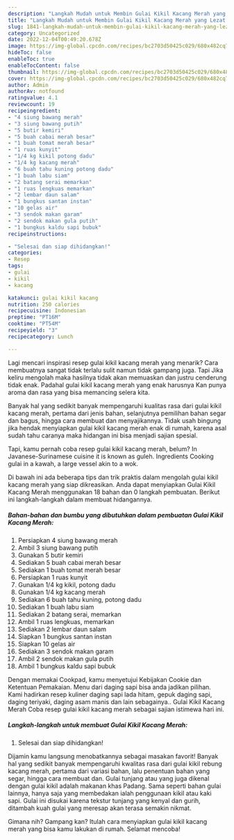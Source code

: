 ```yaml
---
description: "Langkah Mudah untuk Membin Gulai Kikil Kacang Merah yang Lezat Sekali"
title: "Langkah Mudah untuk Membin Gulai Kikil Kacang Merah yang Lezat Sekali"
slug: 1841-langkah-mudah-untuk-membin-gulai-kikil-kacang-merah-yang-lezat-sekali
category: Uncategorized
date: 2022-12-04T00:49:20.678Z
image: https://img-global.cpcdn.com/recipes/bc2703d50425c029/680x482cq70/gulai-kikil-kacang-merah-foto-resep-utama.jpg
hideToc: false
enableToc: true
enableTocContent: false
thumbnail: https://img-global.cpcdn.com/recipes/bc2703d50425c029/680x482cq70/gulai-kikil-kacang-merah-foto-resep-utama.jpg
cover: https://img-global.cpcdn.com/recipes/bc2703d50425c029/680x482cq70/gulai-kikil-kacang-merah-foto-resep-utama.jpg
author: Admin
authorAv: notfound
ratingvalue: 4.1
reviewcount: 19
recipeingredient:
- "4 siung bawang merah"
- "3 siung bawang putih"
- "5 butir kemiri"
- "5 buah cabai merah besar"
- "1 buah tomat merah besar"
- "1 ruas kunyit"
- "1/4 kg kikil potong dadu"
- "1/4 kg kacang merah"
- "6 buah tahu kuning potong dadu"
- "1 buah labu siam"
- "2 batang serai memarkan"
- "1 ruas lengkuas memarkan"
- "2 lembar daun salam"
- "1 bungkus santan instan"
- "10 gelas air"
- "3 sendok makan garam"
- "2 sendok makan gula putih"
- "1 bungkus kaldu sapi bubuk"
recipeinstructions:

- "Selesai dan siap dihidangkan!"
categories:
- Resep
tags:
- gulai
- kikil
- kacang

katakunci: gulai kikil kacang 
nutrition: 250 calories
recipecuisine: Indonesian
preptime: "PT16M"
cooktime: "PT54M"
recipeyield: "3"
recipecategory: Lunch

---
```



Lagi mencari inspirasi resep gulai kikil kacang merah yang menarik? Cara membuatnya sangat tidak terlalu sulit namun tidak gampang juga. Tapi Jika keliru mengolah maka hasilnya tidak akan memuaskan dan justru cenderung tidak enak. Padahal gulai kikil kacang merah yang enak harusnya Kan punya aroma dan rasa yang bisa memancing selera kita.


Banyak hal yang sedikit banyak mempengaruhi kualitas rasa dari gulai kikil kacang merah, pertama dari jenis bahan, selanjutnya pemilihan bahan segar dan bagus, hingga cara membuat dan menyajikannya. Tidak usah bingung jika hendak menyiapkan gulai kikil kacang merah enak di rumah, karena asal sudah tahu caranya maka hidangan ini bisa menjadi sajian spesial.

Tapi, kamu pernah coba resep gulai kikil kacang merah, belum? In Javanese-Surinamese cuisine it is known as guleh. Ingredients Cooking gulai in a kawah, a large vessel akin to a wok.


Di bawah ini ada beberapa tips dan trik praktis dalam mengolah gulai kikil kacang merah yang siap dikreasikan. Anda dapat menyiapkan Gulai Kikil Kacang Merah menggunakan 18 bahan dan 0 langkah pembuatan. Berikut ini langkah-langkah dalam membuat hidangannya.

<!--inarticleads1-->

##### Bahan-bahan dan bumbu yang dibutuhkan dalam pembuatan Gulai Kikil Kacang Merah:

1. Persiapkan 4 siung bawang merah
1. Ambil 3 siung bawang putih
1. Gunakan 5 butir kemiri
1. Sediakan 5 buah cabai merah besar
1. Sediakan 1 buah tomat merah besar
1. Persiapkan 1 ruas kunyit
1. Gunakan 1/4 kg kikil, potong dadu
1. Gunakan 1/4 kg kacang merah
1. Sediakan 6 buah tahu kuning, potong dadu
1. Sediakan 1 buah labu siam
1. Sediakan 2 batang serai, memarkan
1. Ambil 1 ruas lengkuas, memarkan
1. Sediakan 2 lembar daun salam
1. Siapkan 1 bungkus santan instan
1. Siapkan 10 gelas air
1. Sediakan 3 sendok makan garam
1. Ambil 2 sendok makan gula putih
1. Ambil 1 bungkus kaldu sapi bubuk


Dengan memakai Cookpad, kamu menyetujui Kebijakan Cookie dan Ketentuan Pemakaian. Menu dari daging sapi bisa anda jadikan pilihan. Kami hadirkan resep kuliner daging sapi lada hitam, gepuk daging sapi, daging teriyaki, daging asam manis dan lain sebagainya.. Gulai Kikil Kacang Merah Coba resep gulai kikil kacang merah sebagai sajian istimewa hari ini. 

<!--inarticleads2-->

##### Langkah-langkah untuk membuat Gulai Kikil Kacang Merah:


1. Selesai dan siap dihidangkan!

Dijamin kamu langsung menobatkannya sebagai masakan favorit! Banyak hal yang sedikit banyak mempengaruhi kwalitas rasa dari gulai kikil rebung kacang merah, pertama dari variasi bahan, lalu penentuan bahan yang segar, hingga cara membuat dan. Gulai tunjang atau yang juga dikenal dengan gulai kikil adalah makanan khas Padang. Sama seperti bahan gulai lainnya, hanya saja yang membedakan ialah penggunaan kikil atau kaki sapi. Gulai ini disukai karena tekstur tunjang yang kenyal dan gurih, ditambah kuah gulai yang meresap akan terasa semakin nikmat. 

Gimana nih? Gampang kan? Itulah cara menyiapkan gulai kikil kacang merah yang bisa kamu lakukan di rumah. Selamat mencoba!
